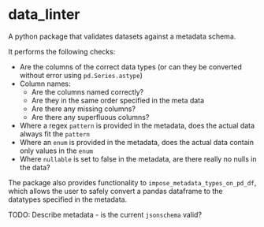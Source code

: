 # data_linter

A python package that validates datasets against a metadata schema.

It performs the following checks:
- Are the columns of the correct data types (or can they be converted without error using `pd.Series.astype`)
- Column names:
    - Are the columns named correctly?
    - Are they in the same order specified in the meta data
    - Are there any missing columns?
    - Are there any superfluous columns?
- Where a regex `pattern` is provided in the metadata,  does the actual data always fit the `pattern`
- Where an `enum` is provided in the metadata, does the actual data contain only values in the `enum`
- Where `nullable` is set to false in the metadata, are there really no nulls in the data?

The package also provides functionality to `impose_metadata_types_on_pd_df`, which allows the user to safely convert a pandas dataframe to the datatypes specified in the metadata.


TODO: Describe metadata - is the current `jsonschema` valid?